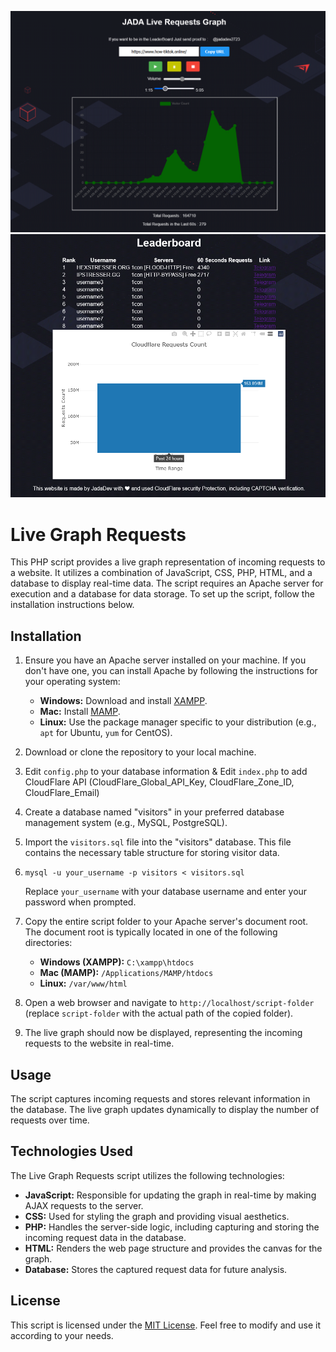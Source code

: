 ![Alt text](https://github.com/JadaDev/Live-Requests-Graph/blob/main/graph_preview.png)
![Alt text](https://github.com/JadaDev/Live-Requests-Graph/blob/main/graph_preview_cf.png)

# Live Graph Requests

This PHP script provides a live graph representation of incoming requests to a website. It utilizes a combination of JavaScript, CSS, PHP, HTML, and a database to display real-time data. The script requires an Apache server for execution and a database for data storage. To set up the script, follow the installation instructions below.

## Installation

1.  Ensure you have an Apache server installed on your machine. If you don't have one, you can install Apache by following the instructions for your operating system:
    
    -   **Windows:** Download and install [XAMPP](https://www.apachefriends.org/index.html).
    -   **Mac:** Install [MAMP](https://www.mamp.info/).
    -   **Linux:** Use the package manager specific to your distribution (e.g., `apt` for Ubuntu, `yum` for CentOS).
2.  Download or clone the repository to your local machine.
3.  Edit `config.php` to your database information & Edit `index.php` to add CloudFlare API (CloudFlare_Global_API_Key, CloudFlare_Zone_ID, CloudFlare_Email)
4.  Create a database named "visitors" in your preferred database management system (e.g., MySQL, PostgreSQL).
    
5.  Import the `visitors.sql` file into the "visitors" database. This file contains the necessary table structure for storing visitor data.
6.  `mysql -u your_username -p visitors < visitors.sql` 
    
    Replace `your_username` with your database username and enter your password when prompted.
    
7.  Copy the entire script folder to your Apache server's document root. The document root is typically located in one of the following directories:
    
    -   **Windows (XAMPP):** `C:\xampp\htdocs`
    -   **Mac (MAMP):** `/Applications/MAMP/htdocs`
    -   **Linux:** `/var/www/html`
8.  Open a web browser and navigate to `http://localhost/script-folder` (replace `script-folder` with the actual path of the copied folder).
    
9.  The live graph should now be displayed, representing the incoming requests to the website in real-time.

    

## Usage

The script captures incoming requests and stores relevant information in the database. The live graph updates dynamically to display the number of requests over time.

## Technologies Used

The Live Graph Requests script utilizes the following technologies:

-   **JavaScript:** Responsible for updating the graph in real-time by making AJAX requests to the server.
-   **CSS:** Used for styling the graph and providing visual aesthetics.
-   **PHP:** Handles the server-side logic, including capturing and storing the incoming request data in the database.
-   **HTML:** Renders the web page structure and provides the canvas for the graph.
-   **Database:** Stores the captured request data for future analysis.

## License

This script is licensed under the [MIT License](https://chat.openai.com/LICENSE). Feel free to modify and use it according to your needs.
